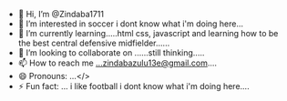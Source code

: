 - 👋 Hi, I’m @Zindaba1711
- 👀 I’m interested in soccer i dont know what i'm doing here... 
- 🌱 I’m currently learning.....html css, javascript and learning how to be the best central defensive midfielder......
- 💞️ I’m looking to collaborate on ......still thinking.....
- 📫 How to reach me ...zindabazulu13e@gmail.com....
- 😄 Pronouns: ...</>
- ⚡ Fun fact: ... i like football i dont know what i'm doing here....

<!---
Zindaba1711/Zindaba1711 is a ✨ special ✨ repository because its `README.md` (this file) appears on your GitHub profile.
You can click the Preview link to take a look at your changes.
--->
